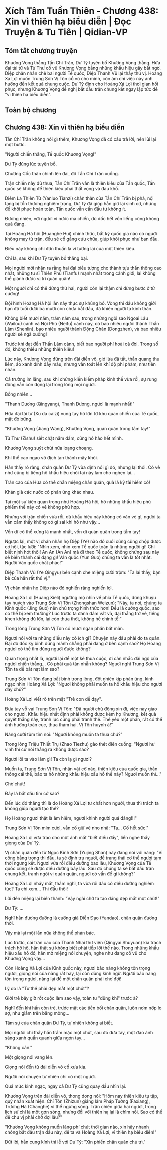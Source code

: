 # Xích Tâm Tuần Thiên - Chương 438: Xin vì thiên hạ biểu diễn | Đọc Truyện & Tu Tiên | Qidian-VP



## Tóm tắt chương truyện

Khương Vọng thắng Tần Chí Trăn, Dư Tỷ tuyên bố Khương Vọng thắng. Hứa đại tài tử và Tử Thư cổ vũ Khương Vọng bằng những khẩu hiệu gây bất ngờ. Diệp chân nhân chê bai người Tề quốc, Diệp Thanh Vũ lại thấy thú vị. Hoàng Xá Lợi muốn Trung Sơn Vị Tôn cổ vũ cho mình, còn ám chỉ việc này ảnh hưởng đến kết quả chung cuộc. Dư Tỷ định cho Hoàng Xá Lợi thời gian hồi phục, nhưng Khương Vọng đề nghị bắt đầu trận chung kết ngay lập tức để "vì thiên hạ biểu diễn".


## Toàn bộ chương

## Chương 438: Xin vì thiên hạ biểu diễn

Tần Chí Trăn không nói gì thêm, Khương Vọng đã có câu trả lời, nên lùi lại một bước.

"Người chiến thắng, Tề quốc Khương Vọng!"

Dư Tỷ đúng lúc tuyên bố.

Chương Cốc thân chinh lên đài, đỡ Tần Chí Trăn xuống.

Trận chiến này dù thua, Tần Chí Trăn vẫn là thiên kiêu của Tần quốc, Tần quốc sẽ không để thiên kiêu phải thất vọng và đau khổ.

Diêm La Thiên Tử (Yanluo Tianzi) chân thân của Tần Chí Trăn bị phá, nội tạng bị tổn thương nghiêm trọng, Dư Tỷ đã giúp hắn giữ lại sinh cơ, nhưng để khôi phục hoàn toàn, Tần quốc vẫn cần đầu tư không ít.

Đương nhiên, với người vì nước mà chiến, dù dốc hết vốn liếng cũng không quá đáng.

Tại Hoàng Hà hội (Huanghe Hui) chính thức, bất kỳ quốc gia nào có người không may tử trận, đều sẽ cố gắng cứu chữa, giúp khôi phục như ban đầu.

Điều này không chỉ đơn thuần là vì tương lai của một thiên kiêu.

Chỉ là, sau khi Dư Tỷ tuyên bố thắng bại.

Mọi người mới nhận ra rằng hai đại biểu tượng cho thành tựu thần thông cao nhất, những tu sĩ Thiên Phủ (Tianfu) mạnh nhất trong cảnh giới, lại không thể giành được vị trí quán quân!

Một người chỉ có thể đứng thứ hai, người còn lại thậm chí dừng bước ở tứ cường!

Đội hình Hoàng Hà hội lần này thực sự khủng bố. Vòng thi đấu không giới hạn độ tuổi dưới ba mươi còn chưa bắt đầu, đã khiến người ta kinh thán.

Không biết mười năm, trăm năm sau, trong những ngôi sao Ngoại Lâu (Wailou) cảnh và Nội Phủ (Neifu) cảnh này, có bao nhiêu người thành Thần Lâm (Shenlin), bao nhiêu người thành Động Chân (Dongzhen), và bao nhiêu người sẽ ngã xuống!

Trước khi đạt đến Thần Lâm cảnh, biết bao người phí hoài cả đời. Trong số đó, không thiếu những thiên kiêu!

Lúc này, Khương Vọng đứng trên đài diễn võ, gió lửa đã tắt, thần quang thu liễm, áo xanh dính đầy máu, nhưng vẫn toát lên khí độ phi phàm, như tiên nhân.

Cả trường im lặng, sau khi chứng kiến kiếm pháp kinh thế vừa rồi, sự rung động vẫn còn đọng lại trong lòng mọi người.

Bỗng nhiên...

"Thanh Dương (Qingyang), Thanh Dương, ngươi là mạnh nhất!"

Hứa đại tài tử (Xu da caizi) vung tay hô lớn từ khu quan chiến của Tề quốc, mặt đỏ bừng.

"Khương Vọng (Jiang Wang), Khương Vọng, quán quân trong tầm tay!"

Tử Thư (Zishu) siết chặt nắm đấm, cũng hô hào hết mình.

Khương Vọng suýt chút nữa loạng choạng.

Khí thế cao ngạo vô địch tan thành mây khói.

Hắn thấy rõ ràng, chân quân Dư Tỷ vừa định nói gì đó, nhưng lại thôi. Có vẻ như cũng bị tiếng hô khẩu hiệu chói tai này làm cho nghẹn lại...

Trán cao của Hứa có thể chắn miệng chân quân, quả là kỳ tài hiếm có!

Khán giả các nước có phản ứng khác nhau.

Tại một sự kiện quan trọng như Hoàng Hà hội, hô những khẩu hiệu phù phiếm thế này có vẻ không phù hợp.

Nhưng với trận chiến vừa rồi, dù khẩu hiệu này không có văn vẻ gì, người ta vẫn cảm thấy không có gì sai khi hô như vậy...

Vốn dĩ có thể xưng là mạnh nhất, vốn dĩ quán quân trong tầm tay!

Ngược lại, một vị chân nhân họ Diệp (Ye) nào đó cuối cùng cũng chộp được cơ hội, tặc lưỡi: "Nhìn xem, nhìn xem Tề quốc toàn là những người gì! Chỉ biết nịnh hót thôi! An An (An An) mà đi theo Tề quốc, không chừng sau này sẽ biến thành cái dạng gì! Vân quốc (Yun Guo) chúng ta vẫn là tốt nhất. Người Vân quốc chất phác!"

Diệp Thanh Vũ (Ye Qingyu) bên cạnh che miệng cười trộm: "Ta lại thấy, bạn bè của hắn rất thú vị."

Vị chân nhân họ Diệp nào đó nghiến răng nghiến lợi.

Hoàng Xá Lợi (Huang Xieli) ngưỡng mộ nhìn về phía Tề quốc, dùng khuỷu tay huých vào Trung Sơn Vị Tôn (Zhongshan Weizun): "Này, ta nói, chúng ta Kinh quốc (Jing Guo) nên chú trọng hình thức hơn! Đều là cường quốc, sao có thể bị xem thường? Lúc trước ta đánh đấm vất vả, đại thắng trở về, tiếng khen không đủ lớn, lại còn thưa thớt, không hề chỉnh tề!"

Trong lòng Trung Sơn Vị Tôn có mười ngàn phần bất mãn.

Ngươi nói với ta những điều này có ích gì? Chuyện này đâu phải do ta quản. Đại đô đốc kỵ binh dũng mãnh chẳng phải đang ở bên cạnh sao? Họ Hoàng ngươi có thể tìm đúng người được không?

Quan trọng nhất là, ngươi lại để một kẻ thua cuộc, đi cân nhắc đãi ngộ của người chiến thắng... Có phải quá tàn nhẫn không? Ngươi nghĩ Trung Sơn Vị Tôn ta dễ bắt nạt lắm sao?

Trung Sơn Vị Tôn đang bất bình trong lòng, đột nhiên kịp phản ứng, kinh ngạc nhìn Hoàng Xá Lợi: "Ngươi không phải muốn ta hô khẩu hiệu cho ngươi đấy chứ?"

Hoàng Xá Lợi viết rõ trên mặt "Trẻ con dễ dạy".

Đưa tay vỗ vai Trung Sơn Vị Tôn: "Đã ngươi chủ động xin đi, việc này giao cho ngươi. Khẩu hiệu nhất định phải không được kém họ Khương, kết quả quyết thắng này, tranh lực cũng phải tranh thế. Thế yếu một phần, rất có thể ảnh hưởng toàn cục, thua thảm hại. Vị Tôn huynh à!"

Nàng cười tủm tỉm nói: "Ngươi không muốn ta thua chứ?"

Trong lòng Triệu Thiết Trụ (Zhao Tiezhu) gào thét điên cuồng: "Ngươi hư vinh thì cứ nói thẳng ra không được sao?

Ngươi lôi ta vào làm gì! Ta còn lạ gì ngươi?

Muốn ta, Trung Sơn Vị Tôn, nhân vật cỡ nào, thiên kiêu của quốc gia, thần thông cái thế, bảo ta hô những khẩu hiệu xấu hổ thế này? Ngươi muốn thì..."

Chờ chút!

Đây là bắt đầu tìm cớ sao?

Đến lúc đó thắng thì là do Hoàng Xá Lợi tư chất hơn người, thua thì trách ta không giúp ngươi tạo thế?

Họ Hoàng ngươi thật là âm hiểm, ngươi khinh người quá đáng!!!"

Trung Sơn Vị Tôn mỉm cười, vẫn cố giữ vẻ nho nhã: "Ta... Cố hết sức."

Hoàng Xá Lợi vừa trao cho một ánh mắt "biết điều đấy", liền nghe thấy giọng của Dư Tỷ.

Vị chân quân đến từ Ngọc Kinh Sơn (Yujing Shan) này đang nói với nàng: "Vì công bằng trong thi đấu, ta sẽ định trụ ngươi, để trạng thái cơ thể ngươi tạm thời ngưng kết. Ngươi vừa rồi điều dưỡng bao lâu, Khương Vọng của Tề quốc cũng sẽ được điều dưỡng bấy lâu. Sau đó chúng ta sẽ bắt đầu trận chung kết, tranh ngôi vị quán quân, ngươi có vấn đề gì không?"

Hoàng Xá Lợi nháy mắt, thầm nghĩ, ta vừa rồi đâu có điều dưỡng nghiêm túc? Ta chỉ xem... Thi đấu thôi!

Lời đến miệng lại biến thành: "Vậy ngài chờ ta tạo dáng đẹp mắt một chút!"

Dư Tỷ: ...

Nghĩ hắn đường đường là cường giả Diễn Đạo (Yandao), chân quân đương thời.

Vậy mà lại một lần nữa không thể phản bác.

Lúc trước, cái trán cao của Thanh Nhai thư viện (Qingyai Shuyuan) kia trách trách hô hô, hắn thật sự không biết phải tiếp lời thế nào. Trong những khẩu hiệu xấu hổ đó, hắn mở miệng nói chuyện, nghe như đang cổ vũ cho Khương Vọng vậy...

Còn Hoàng Xá Lợi của Kinh quốc này, ngươi bảo nàng không tôn trọng ngươi, giọng nói của nàng rất hay, lại còn dùng kính ngữ. Ngươi bảo nàng tôn trọng ngươi, nàng lại để một chân quân phải chờ đợi!

Lý do là "Tư thế phải đẹp mắt một chút"?

Giới trẻ bây giờ rốt cuộc làm sao vậy, toàn tu "dũng khí" trước à?

Nghĩ đến khi hắn còn trẻ, trước mặt các tiền bối chân quân, luôn nơm nớp lo sợ, như giẫm trên băng mỏng...

Tâm sự của chân quân Dư Tỷ, tự nhiên không ai biết.

Mọi người chỉ thấy hắn trầm mặc một chút, sau đó đưa tay, một đạo ánh sáng xanh quấn quanh giữa ngón tay...

"Không cần."

Một giọng nói vang lên.

Giọng nói đến từ đài diễn võ cổ xưa kia.

Người nói chuyện tự nhiên chỉ có một người.

Quá mức kinh ngạc, ngay cả Dư Tỷ cũng quay đầu nhìn lại.

Khương Vọng trên đài diễn võ, thong dong nói: "Hôm nay thiên kiêu tụ tập, quý nhân xuất hiện. Chí Tôn (Zhizun) giáng lâm Pháp Tướng (Faxiang), Trường Hà (Changhe) vì thế ngừng sóng. Trận chiến giữa hai người, trong lịch sử chỉ là một gợn sóng, nhưng đối với thiên hạ lại là chìm nổi. Sao có thể để chư vị phải chờ đợi lâu?"

"Khương Vọng không muốn lãng phí chút thời gian nào, xin hãy nhanh chóng bắt đầu trận đấu này, để ta và Hoàng Xá Lợi, vì thiên hạ biểu diễn!"

Dứt lời, hắn cung kính thi lễ với Dư Tỷ: "Xin phiền chân quân chủ trì."
